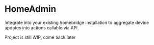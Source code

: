 # HomeAdmin
Integrate into your existing homebridge installation to aggregate device updates into actions callable via API.

Project is still WIP, come back later
